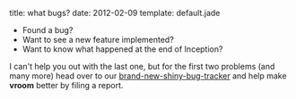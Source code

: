 title: what bugs?
date: 2012-02-09
template: default.jade


* Found a bug? 
* Want to see a new feature implemented?
* Want to know what happened at the end of Inception? 

I can't help you out with the last one, but for the
first two problems (and many more) head over to our 
[brand-new-shiny-bug-tracker](http://iviz.csc.ucdavis.edu/redmine/projects/vroom)
and help make **vroom** better by filing a report.

